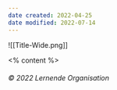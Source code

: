 ```yaml
---
date created: 2022-04-25
date modified: 2022-07-14
---
```

<!-- slide bg="white" -->
<grid drag="100 55" drop="top" align="stretch">
![[Title-Wide.png]]
</grid>

<grid drag="100 25" drop="0 70" flow="col" align="stretch">

<% content %>

</grid>

<grid drag="100 6" drop="bottom">

###### © 2022 Lernende Organisation<!-- element style="font-weight:300" -->

</grid>
